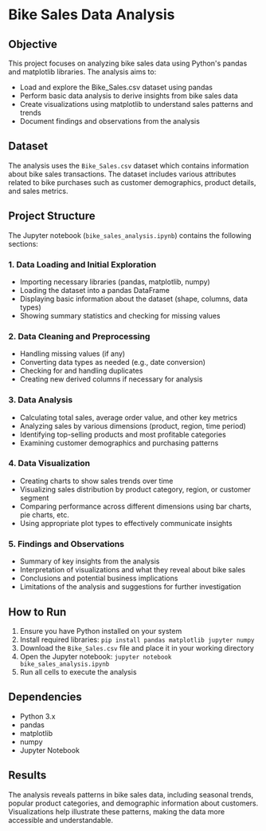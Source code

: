 # Bike Sales Data Analysis

## Objective

This project focuses on analyzing bike sales data using Python's pandas and matplotlib libraries. The analysis aims to:

- Load and explore the Bike_Sales.csv dataset using pandas
- Perform basic data analysis to derive insights from bike sales data
- Create visualizations using matplotlib to understand sales patterns and trends
- Document findings and observations from the analysis

## Dataset

The analysis uses the `Bike_Sales.csv` dataset which contains information about bike sales transactions. The dataset includes various attributes related to bike purchases such as customer demographics, product details, and sales metrics.

## Project Structure

The Jupyter notebook (`bike_sales_analysis.ipynb`) contains the following sections:

### 1. Data Loading and Initial Exploration
- Importing necessary libraries (pandas, matplotlib, numpy)
- Loading the dataset into a pandas DataFrame
- Displaying basic information about the dataset (shape, columns, data types)
- Showing summary statistics and checking for missing values

### 2. Data Cleaning and Preprocessing
- Handling missing values (if any)
- Converting data types as needed (e.g., date conversion)
- Checking for and handling duplicates
- Creating new derived columns if necessary for analysis

### 3. Data Analysis
- Calculating total sales, average order value, and other key metrics
- Analyzing sales by various dimensions (product, region, time period)
- Identifying top-selling products and most profitable categories
- Examining customer demographics and purchasing patterns

### 4. Data Visualization
- Creating charts to show sales trends over time
- Visualizing sales distribution by product category, region, or customer segment
- Comparing performance across different dimensions using bar charts, pie charts, etc.
- Using appropriate plot types to effectively communicate insights

### 5. Findings and Observations
- Summary of key insights from the analysis
- Interpretation of visualizations and what they reveal about bike sales
- Conclusions and potential business implications
- Limitations of the analysis and suggestions for further investigation

## How to Run

1. Ensure you have Python installed on your system
2. Install required libraries: `pip install pandas matplotlib jupyter numpy`
3. Download the `Bike_Sales.csv` file and place it in your working directory
4. Open the Jupyter notebook: `jupyter notebook bike_sales_analysis.ipynb`
5. Run all cells to execute the analysis

## Dependencies

- Python 3.x
- pandas
- matplotlib
- numpy
- Jupyter Notebook

## Results

The analysis reveals patterns in bike sales data, including seasonal trends, popular product categories, and demographic information about customers. Visualizations help illustrate these patterns, making the data more accessible and understandable.
